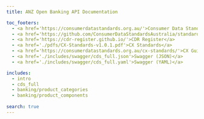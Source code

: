 ```yaml
---
title: ANZ Open Banking API Documentation

toc_footers:
  - <a href='https://consumerdatastandards.org.au/'>Consumer Data Standards Home</a>
  - <a href='https://github.com/ConsumerDataStandardsAustralia/standards'>CDR Standards on GitHub</a>
  - <a href='https://cdr-register.github.io/'>CDR Register</a>
  - <a href='./pdfs/CX-Standards-v1.0.1.pdf'>CX Standards</a>
  - <a href='https://consumerdatastandards.org.au/cx-standards/'>CX Guidelines</a>
  - <a href='./includes/swagger/cds_full.json'>Swagger (JSON)</a>
  - <a href='./includes/swagger/cds_full.yaml'>Swagger (YAML)</a>

includes:
  - intro
  - cds_full
  - banking/product_categories
  - banking/product_components
 
search: true
---
```

